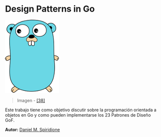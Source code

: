 # Design Patterns in Go

![](/assets/gopher.png)

> Imagen - [\[38\]](recursos.md)

Este trabajo tiene como objetivo discutir sobre la programación orientada a objetos en Go y como pueden implementarse los 23 Patrones de Diseño GoF.

**Autor:** [Daniel M. Spiridione](http://www.daniel-spiridione.com.ar)